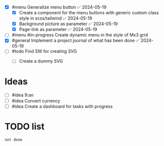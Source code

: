- [x] #menu Generalize menu button ✅ 2024-05-19
	- [x] Create a component for the menu buttons with generic custom class style in scss/tailwind ✅ 2024-05-19
	- [x] Background picture as parameter ✅ 2024-05-19
	- [x] Page-link as parameter ✅ 2024-05-19
- [ ] #menu #in-progress Create dynamic menu in the style of Mx3 grid
- [x] #general Implement a project journal of what has been done ✅ 2024-05-19
- [ ] #todo Find SW for creating SVG
	- [ ] Create a dummy SVG


# Ideas
- [ ] #idea 9:an
- [ ] #idea Convert currency
- [ ] #idea Create a dashboard for tasks with progress

# TODO list

```tasks
not done
```